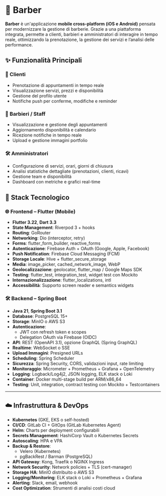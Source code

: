 # 💈 Barber

**Barber** è un'applicazione **mobile cross-platform (iOS e Android)** pensata per modernizzare la gestione di barberie. Grazie a una piattaforma integrata, permette a clienti, barbieri e amministratori di interagire in tempo reale, ottimizzando la prenotazione, la gestione dei servizi e l’analisi delle performance.

## ✨ Funzionalità Principali

### 👤 Clienti
- Prenotazione di appuntamenti in tempo reale
- Visualizzazione servizi, prezzi e disponibilità
- Gestione del profilo utente
- Notifiche push per conferme, modifiche e reminder

### 💼 Barbieri / Staff
- Visualizzazione e gestione degli appuntamenti
- Aggiornamento disponibilità e calendario
- Ricezione notifiche in tempo reale
- Upload e gestione immagini portfolio

### 🛠️ Amministratori
- Configurazione di servizi, orari, giorni di chiusura
- Analisi statistiche dettagliate (prenotazioni, clienti, ricavi)
- Gestione team e disponibilità
- Dashboard con metriche e grafici real-time

## 🧱 Stack Tecnologico

### 🌐 Frontend – Flutter (Mobile)

- **Flutter 3.22**, **Dart 3.3**
- **State Management**: Riverpod 3 + hooks
- **Routing**: GoRouter
- **Networking**: Dio (interceptor, retry)
- **Forms**: flutter_form_builder, reactive_forms
- **Autenticazione**: Firebase Auth + OAuth (Google, Apple, Facebook)
- **Push Notification**: Firebase Cloud Messaging (FCM)
- **Storage Locale**: Hive + flutter_secure_storage
- **Media**: image_picker, cached_network_image, WebP
- **Geolocalizzazione**: geolocator, flutter_map / Google Maps SDK
- **Testing**: flutter_test, integration_test, widget test con Mockito
- **Internazionalizzazione**: flutter_localizations, intl
- **Accessibilità**: Supporto screen reader e semantics widgets

### 🛠 Backend – Spring Boot

- **Java 21**, **Spring Boot 3.1**
- **Database**: PostgreSQL 15+
- **Storage**: MinIO o AWS S3
- **Autenticazione**:
  - JWT con refresh token e scopes
  - Delegation OAuth via Firebase (OIDC)
- **API**: REST (OpenAPI 3.1), opzione GraphQL (Spring GraphQL)
- **Realtime**: WebSocket o SSE
- **Upload Immagini**: Presigned URLs
- **Scheduling**: Spring Scheduler
- **Sicurezza**: Spring Security, CORS, validazioni input, rate limiting
- **Monitoraggio**: Micrometer + Prometheus + Grafana + OpenTelemetry
- **Logging**: Logback/Log4j2, JSON logging, ELK stack o Loki
- **Container**: Docker multi-stage build per ARM/x86_64
- **Testing**: Unit, integration, contract testing con Mockito + Testcontainers

---

## ☁️ Infrastruttura & DevOps

- **Kubernetes** (GKE, EKS o self-hosted)
- **CI/CD**: GitLab CI + GitOps (GitLab Kubernetes Agent)
- **Helm**: Charts per deployment configurabili
- **Secrets Management**: HashiCorp Vault o Kubernetes Secrets
- **Autoscaling**: HPA e VPA
- **Backup & Restore**:
  - Velero (Kubernetes)
  - pgBackRest / Barman (PostgreSQL)
- **API Gateway**: Kong, Traefik o NGINX Ingress
- **Network Security**: Network policies + TLS (cert-manager)
- **Storage HA**: MinIO distribuito o AWS S3
- **Logging/Monitoring**: ELK stack o Loki + Prometheus + Grafana
- **Alerting**: Slack, email, webhook
- **Cost Optimization**: Strumenti di analisi costi cloud